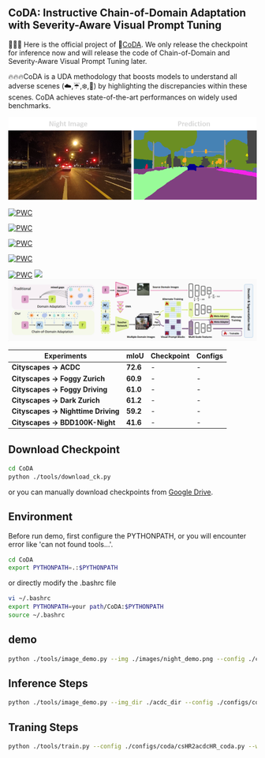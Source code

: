 ## CoDA: Instructive Chain-of-Domain Adaptation with Severity-Aware Visual Prompt Tuning 

🌟🌟🌟 Here is the official project of :violin:[CoDA](). We only release the checkpoint for inference now and will release the code of Chain-of-Domain and Severity-Aware Visual Prompt Tuning later.

🔥🔥🔥CoDA is a UDA methodology that boosts models to understand all adverse scenes (☁️,☔,❄️,&#x1F319;) by highlighting the discrepancies within these scenes.
CoDA achieves state-of-the-art performances on widely used benchmarks.

![night](images/demo1.png)

[![PWC](https://img.shields.io/endpoint.svg?url=https://paperswithcode.com/badge/coda-instructive-chain-of-domain-adaptation/domain-adaptation-on-cityscapes-to)](https://paperswithcode.com/sota/domain-adaptation-on-cityscapes-to?p=coda-instructive-chain-of-domain-adaptation)

[![PWC](https://img.shields.io/endpoint.svg?url=https://paperswithcode.com/badge/coda-instructive-chain-of-domain-adaptation/domain-adaptation-on-cityscapes-to-1)](https://paperswithcode.com/sota/domain-adaptation-on-cityscapes-to-1?p=coda-instructive-chain-of-domain-adaptation)

[![PWC](https://img.shields.io/endpoint.svg?url=https://paperswithcode.com/badge/coda-instructive-chain-of-domain-adaptation/domain-adaptation-on-cityscapes-to-acdc)](https://paperswithcode.com/sota/domain-adaptation-on-cityscapes-to-acdc?p=coda-instructive-chain-of-domain-adaptation)

[![PWC](https://img.shields.io/endpoint.svg?url=https://paperswithcode.com/badge/coda-instructive-chain-of-domain-adaptation/semantic-segmentation-on-nighttime-driving)](https://paperswithcode.com/sota/semantic-segmentation-on-nighttime-driving?p=coda-instructive-chain-of-domain-adaptation)

[![PWC](https://img.shields.io/endpoint.svg?url=https://paperswithcode.com/badge/coda-instructive-chain-of-domain-adaptation/semantic-segmentation-on-dark-zurich)](https://paperswithcode.com/sota/semantic-segmentation-on-dark-zurich?p=coda-instructive-chain-of-domain-adaptation)
<a href="" target='_blank'><img src="https://visitor-badge.laobi.icu/badge?page_id=Cuzyoung.CoDA&left_color=%23DFA3CB&right_color=%23CEE75F"> </a> 
![CoDA](images/Architec.png)

| Experiments | mIoU | Checkpoint | Configs |
|-|-|-|-|
|**Cityscapes $\rightarrow$ ACDC**|**72.6**|-|-|
|**Cityscapes $\rightarrow$ Foggy Zurich**|**60.9**|-|-|
|**Cityscapes $\rightarrow$ Foggy Driving**|**61.0**|-|-|
|**Cityscapes $\rightarrow$ Dark Zurich**|**61.2**|-|-|
|**Cityscapes $\rightarrow$ Nighttime Driving**|**59.2**|-|-|
|**Cityscapes $\rightarrow$ BDD100K-Night**|**41.6**|-|-|

## Download Checkpoint
```bash
cd CoDA
python ./tools/download_ck.py
```
or you can manually download checkpoints from [Google Drive](https://drive.google.com/drive/folders/1NKfgJZtLGXpqs7zKvI8KpKpJmTYCRtyB?usp=drive_link).

## Environment
Before run demo, first configure the PYTHONPATH, or you will encounter error like 'can not found tools...'.
```bash
cd CoDA
export PYTHONPATH=.:$PYTHONPATH
```
or directly modify the .bashrc file
```bash
vi ~/.bashrc
export PYTHONPATH=your path/CoDA:$PYTHONPATH
source ~/.bashrc
```

## demo
```bash
python ./tools/image_demo.py --img ./images/night_demo.png --config ./configs/coda/csHR2acdcHR_coda.py --checkpoint ./pretrained/CoDA_cs2acdc.pth
```
## Inference Steps
```bash
python ./tools/image_demo.py --img_dir ./acdc_dir --config ./configs/coda/csHR2acdcHR_coda.py --checkpoint ./pretrained/CoDA_cs2acdc.pth --out_dir ./workdir/cs2acdc
```
## Traning Steps
```bash
python ./tools/train.py --config ./configs/coda/csHR2acdcHR_coda.py --work-dir ./workdir/cs2acdc
```
